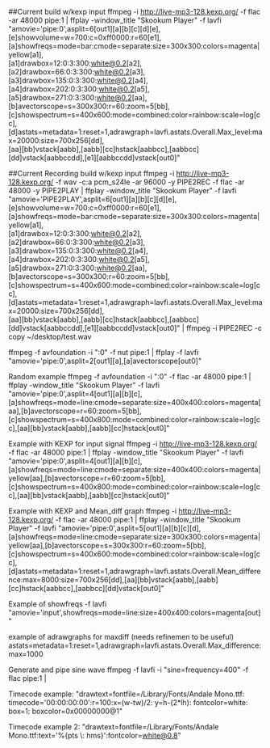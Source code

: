 ##Current build w/kexp input
ffmpeg -i http://live-mp3-128.kexp.org/ -f flac -ar 48000 pipe:1 | ffplay -window_title "Skookum Player" -f lavfi \
"amovie='pipe\:0',asplit=6[out1][a][b][c][d][e],\
[e]showvolume=w=700:c=0xff0000:r=60[e1],\
[a]showfreqs=mode=bar:cmode=separate:size=300x300:colors=magenta|yellow[a1],\
[a1]drawbox=12:0:3:300:white@0.2[a2],[a2]drawbox=66:0:3:300:white@0.2[a3],[a3]drawbox=135:0:3:300:white@0.2[a4],[a4]drawbox=202:0:3:300:white@0.2[a5],[a5]drawbox=271:0:3:300:white@0.2[aa],\
[b]avectorscope=s=300x300:r=60:zoom=5[bb],\
[c]showspectrum=s=400x600:mode=combined:color=rainbow:scale=log[cc],\
[d]astats=metadata=1:reset=1,adrawgraph=lavfi.astats.Overall.Max_level:max=20000:size=700x256[dd],\
[aa][bb]vstack[aabb],[aabb][cc]hstack[aabbcc],[aabbcc][dd]vstack[aabbccdd],[e1][aabbccdd]vstack[out0]"







##Current Recording build w/kexp input
ffmpeg -i http://live-mp3-128.kexp.org/ -f wav -c:a pcm_s24le -ar 96000 -y PIPE2REC -f flac -ar 48000 -y PIPE2PLAY | ffplay -window_title "Skookum Player"  -f lavfi \
"amovie='PIPE2PLAY',asplit=6[out1][a][b][c][d][e],\
[e]showvolume=w=700:c=0xff0000:r=60[e1],\
[a]showfreqs=mode=bar:cmode=separate:size=300x300:colors=magenta|yellow[a1],\
[a1]drawbox=12:0:3:300:white@0.2[a2],[a2]drawbox=66:0:3:300:white@0.2[a3],[a3]drawbox=135:0:3:300:white@0.2[a4],[a4]drawbox=202:0:3:300:white@0.2[a5],[a5]drawbox=271:0:3:300:white@0.2[aa],\
[b]avectorscope=s=300x300:r=60:zoom=5[bb],\
[c]showspectrum=s=400x600:mode=combined:color=rainbow:scale=log[cc],\
[d]astats=metadata=1:reset=1,adrawgraph=lavfi.astats.Overall.Max_level:max=20000:size=700x256[dd],\
[aa][bb]vstack[aabb],[aabb][cc]hstack[aabbcc],[aabbcc][dd]vstack[aabbccdd],[e1][aabbccdd]vstack[out0]" | ffmpeg -i PIPE2REC -c copy ~/desktop/test.wav 









ffmpeg -f avfoundation -i ":0" -f nut pipe:1 | ffplay -f lavfi "amovie='pipe\:0',asplit=2[out1][a],[a]avectorscope[out0]"


Random example
ffmpeg -f avfoundation -i ":0" -f flac -ar 48000 pipe:1 | ffplay -window_title "Skookum Player" -f lavfi "amovie='pipe\:0',asplit=4[out1][a][b][c],[a]showfreqs=mode=line:cmode=separate:size=400x400:colors=magenta[aa],[b]avectorscope=r=60:zoom=5[bb],[c]showspectrum=s=400x800:mode=combined:color=rainbow:scale=log[cc],[aa][bb]vstack[aabb],[aabb][cc]hstack[out0]"


Example with KEXP for input signal
ffmpeg -i http://live-mp3-128.kexp.org/ -f flac -ar 48000 pipe:1 | ffplay -window_title "Skookum Player" -f lavfi "amovie='pipe\:0',asplit=4[out1][a][b][c],[a]showfreqs=mode=line:cmode=separate:size=400x400:colors=magenta|yellow[aa],[b]avectorscope=r=60:zoom=5[bb],[c]showspectrum=s=400x800:mode=combined:color=rainbow:scale=log[cc],[aa][bb]vstack[aabb],[aabb][cc]hstack[out0]"


Example with KEXP and Mean_diff graph
ffmpeg -i http://live-mp3-128.kexp.org/ -f flac -ar 48000 pipe:1 | ffplay -window_title "Skookum Player" -f lavfi "amovie='pipe\:0',asplit=5[out1][a][b][c][d],[a]showfreqs=mode=line:cmode=separate:size=300x300:colors=magenta|yellow[aa],[b]avectorscope=s=300x300:r=60:zoom=5[bb],[c]showspectrum=s=400x600:mode=combined:color=rainbow:scale=log[cc],[d]astats=metadata=1:reset=1,adrawgraph=lavfi.astats.Overall.Mean_difference:max=8000:size=700x256[dd],[aa][bb]vstack[aabb],[aabb][cc]hstack[aabbcc],[aabbcc][dd]vstack[out0]"

Example of showfreqs
-f lavfi "amovie='input',showfreqs=mode=line:size=400x400:colors=magenta[out]"

example of adrawgraphs for maxdiff (needs refinemen to be useful)
astats=metadata=1:reset=1,adrawgraph=lavfi.astats.Overall.Max_difference:max=1000

Generate and pipe sine wave
ffmpeg -f lavfi -i "sine=frequency=400" -f flac pipe:1 |

Timecode example:
"drawtext=fontfile=/Library/Fonts/Andale Mono.ttf: timecode='00\:00\:00\:00':r=100:x=(w-tw)/2: y=h-(2*lh): fontcolor=white: box=1: boxcolor=0x00000000@1"

Timecode example 2:
"drawtext=fontfile=/Library/Fonts/Andale Mono.ttf:text='%{pts \\: hms}':fontcolor=white@0.8"

